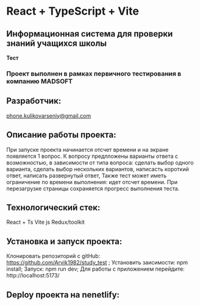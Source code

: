 # React + TypeScript + Vite

##  Информационная система для проверки знаний учащихся школы
**Тест**

### Проект выполнен в рамках первичного тестирования в компанию MADSOFT

## Разработчик:
phone.kulikovarseniy@gmail.com

## Описание работы проекта:

При запуске проекта начинается отсчет времени и на экране появляется 1 вопрос.
К вопросу предлложены варианты ответа с возможностью, в зависимости от типа вопроса:
сделать выбор одного варианта,
сделать выбор нескольких вариантов,
написасть короткий ответ,
написать развернутый ответ,
Также тест может иметь ограничение по времени выполнения:
идет отсчет времени. 
При перезагрузке страницы сохраняется прогресс выполнения теста.

## Технологический стек:
React + Ts
Vite js
Redux/toolkit

## Установка и запуск проекта:
Клонировать репозиторий с gitHub: https://github.com/Arvik1982/study_test ; 
Установить заисимости: npm install; 
Запуск: npm run dev; 
Для работы с приложением перейдите: http://localhost:5173/

## Deploy проекта на nenetlify: